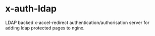 # x-auth-ldap
LDAP backed x-accel-redirect authentication/authorisation server for adding ldap protected pages to nginx.
